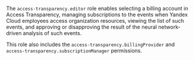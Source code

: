 The `access-transparency.editor` role enables selecting a billing account in Access Transparency, managing subscriptions to the events when Yandex Cloud employees access organization resources, viewing the list of such events, and approving or disapproving the result of the neural network-driven analysis of such events.

This role also includes the `access-transparency.billingProvider` and `access-transparency.subscriptionManager` permissions.
